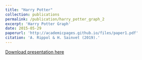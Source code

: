 ```yaml
---
title: "Harry Potter"
collection: publications
permalink: /publication/harry_potter_graph_2
excerpt: 'Harry Potter Graph'
date: 2015-05-29
paperurl: 'http://academicpages.github.io/files/paper1.pdf'
citation: 'A. Rippol & H. Sainvet (2019).'
---
```



[Download presentation here](https://github.com/HectorSainvet/coquerel3/blob/master/files/Soutenance_HarryPotter.pdf)
